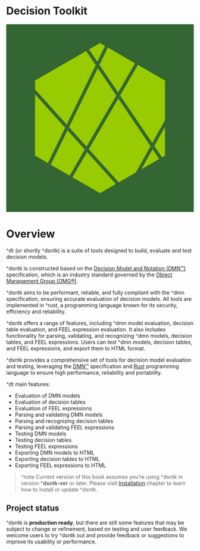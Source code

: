 # Decision Toolkit

![dsntk-logo](dsntk-logo.svg)

# Overview

^dt (or shortly ^dsntk) is a suite of tools designed to build, evaluate and test decision models.

^dsntk is constructed based on the [Decision Model and Notation (DMN™)](https://www.omg.org/dmn/) specification,
which is an industry standard governed by the [Object Management Group (OMG®)](https://www.omg.org/).

^dsntk aims to be performant, reliable, and fully compliant with the ^dmn specification,
ensuring accurate evaluation of decision models. All tools are implemented in ^rust,
a programming language known for its security, efficiency and reliability.

^dsntk offers a range of features, including ^dmn model evaluation, decision table evaluation, and FEEL expression evaluation.
It also includes functionality for parsing, validating, and recognizing ^dmn models, decision tables, and FEEL expressions.
Users can test ^dmn models, decision tables, and FEEL expressions, and export them to HTML format.

^dsntk provides a comprehensive set of tools for decision model evaluation and testing,
leveraging the [DMN™](https://www.omg.org/spec/DMN) specification and [Rust](https://www.rust-lang.org/) programming language
to ensure high performance, reliability and portability.

^dt main features:
- Evaluation of DMN models
- Evaluation of decision tables
- Evaluation of FEEL expressions
- Parsing and validating DMN models
- Parsing and recognizing decision tables
- Parsing and validating FEEL expressions
- Testing DMN models
- Testing decision tables
- Testing FEEL expressions
- Exporting DMN models to HTML
- Exporting decision tables to HTML
- Exporting FEEL expressions to HTML

> ^note Current version of this book assumes you’re using ^dsntk in version **^dsntk-ver** or later. 
> Please visit [Installation](user-guide/installation.md) chapter to learn how to install or update ^dsntk.

## Project status

^dsntk is **production ready**, but there are still some features that may be subject to change or refinement,
based on testing and user feedback. We welcome users to try ^dsntk out and provide feedback or suggestions
to improve its usability or performance.
